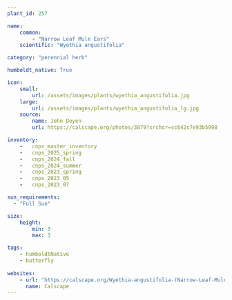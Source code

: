 ```yaml
---
plant_id: 257 

name: 
    common: 
        - "Narrow Leaf Mule Ears" 
    scientific: "Wyethia angustifolia"   

category: "perennial herb"

humboldt_native: True

icon: 
    small: 
        url: /assets/images/plants/wyethia_angustifolia.jpg 
    large: 
        url: /assets/images/plants/wyethia_angustifolia_lg.jpg 
    source: 
        name: John Doyen 
        url: https://calscape.org/photos/3879?srchcr=sc642c7e93b5998 

inventory: 
    -   cnps_master_inventory
    -   cnps_2025_spring
    -   cnps_2024_fall
    -   cnps_2024_summer
    -   cnps_2023_spring
    -   cnps_2023_05 
    -   cnps_2023_07 

sun_requirements:
  - "Full Sun"

size:
    height: 
        min: 3
        max: 3 

tags:
    - humboldtNative
    - butterfly
 
websites:
    - url: "https://calscape.org/Wyethia-angustifolia-(Narrow-Leaf-Mule-Ears)"
      name: Calscape
---
```








